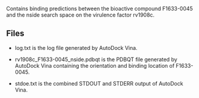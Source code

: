 Contains binding predictions between the bioactive compound F1633-0045 and the nside search space on the virulence factor rv1908c.

## Files

- log.txt is the log file generated by AutoDock Vina.

- rv1908c_F1633-0045_nside.pdbqt is the PDBQT file generated by AutoDock Vina containing the orientation and binding location of F1633-0045.

- stdoe.txt is the combined STDOUT and STDERR output of AutoDock Vina.

